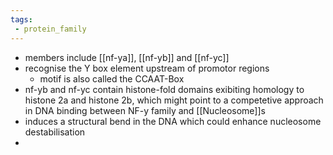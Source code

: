 ```yaml
---
tags:
 - protein_family
---
```

- members include [[nf-ya]], [[nf-yb]] and [[nf-yc]]
- recognise the Y box element upstream of promotor regions 
	- motif is also called the CCAAT-Box 
- nf-yb and nf-yc contain histone-fold domains exibiting homology to histone 2a and histone 2b, which might point to a competetive approach in DNA binding between NF-y family and [[Nucleosome]]s
- induces a structural bend in the DNA which could enhance nucleosome destabilisation 
- 